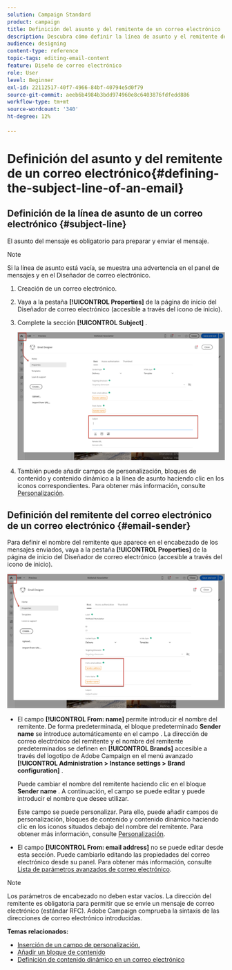 ```yaml
---
solution: Campaign Standard
product: campaign
title: Definición del asunto y del remitente de un correo electrónico
description: Descubra cómo definir la línea de asunto y el remitente de un correo electrónico en el Diseñador de correo electrónico.
audience: designing
content-type: reference
topic-tags: editing-email-content
feature: Diseño de correo electrónico
role: User
level: Beginner
exl-id: 22112517-40f7-4966-84bf-40794e5d0f79
source-git-commit: aeeb6b4984b3bdd974960e8c6403876fdfedd886
workflow-type: tm+mt
source-wordcount: '340'
ht-degree: 12%

---
```


# Definición del asunto y del remitente de un correo electrónico{#defining-the-subject-line-of-an-email}

## Definición de la línea de asunto de un correo electrónico {#subject-line}

El asunto del mensaje es obligatorio para preparar y enviar el mensaje.

>[!NOTE]
>
>Si la línea de asunto está vacía, se muestra una advertencia en el panel de mensajes y en el Diseñador de correo electrónico.

1. Creación de un correo electrónico.
1. Vaya a la pestaña **[!UICONTROL Properties]** de la página de inicio del Diseñador de correo electrónico (accesible a través del icono de inicio).
1. Complete la sección **[!UICONTROL Subject]** .

   ![](assets/email_designer_subject.png)

1. También puede añadir campos de personalización, bloques de contenido y contenido dinámico a la línea de asunto haciendo clic en los iconos correspondientes. Para obtener más información, consulte [Personalización](../../designing/using/personalization.md).

## Definición del remitente del correo electrónico de un correo electrónico {#email-sender}

Para definir el nombre del remitente que aparece en el encabezado de los mensajes enviados, vaya a la pestaña **[!UICONTROL Properties]** de la página de inicio del Diseñador de correo electrónico (accesible a través del icono de inicio).

![](assets/delivery_content_edition16.png)

* El campo **[!UICONTROL From: name]** permite introducir el nombre del remitente. De forma predeterminada, el bloque predeterminado **Sender name** se introduce automáticamente en el campo . La dirección de correo electrónico del remitente y el nombre del remitente predeterminados se definen en **[!UICONTROL Brands]** accesible a través del logotipo de Adobe Campaign en el menú avanzado **[!UICONTROL Administration > Instance settings > Brand configuration]** .

   Puede cambiar el nombre del remitente haciendo clic en el bloque **Sender name** . A continuación, el campo se puede editar y puede introducir el nombre que desee utilizar.

   Este campo se puede personalizar. Para ello, puede añadir campos de personalización, bloques de contenido y contenido dinámico haciendo clic en los iconos situados debajo del nombre del remitente. Para obtener más información, consulte [Personalización](../../designing/using/personalization.md).

* El campo **[!UICONTROL From: email address]** no se puede editar desde esta sección. Puede cambiarlo editando las propiedades del correo electrónico desde su panel. Para obtener más información, consulte [Lista de parámetros avanzados de correo electrónico](../../administration/using/configuring-email-channel.md#advanced-parameters).

>[!NOTE]
>
>Los parámetros de encabezado no deben estar vacíos. La dirección del remitente es obligatoria para permitir que se envíe un mensaje de correo electrónico (estándar RFC). Adobe Campaign comprueba la sintaxis de las direcciones de correo electrónico introducidas.

**Temas relacionados:**

* [Inserción de un campo de personalización.](../../designing/using/personalization.md#inserting-a-personalization-field)
* [Añadir un bloque de contenido](../../designing/using/personalization.md#adding-a-content-block)
* [Definición de contenido dinámico en un correo electrónico](../../designing/using/personalization.md#defining-dynamic-content-in-an-email)
